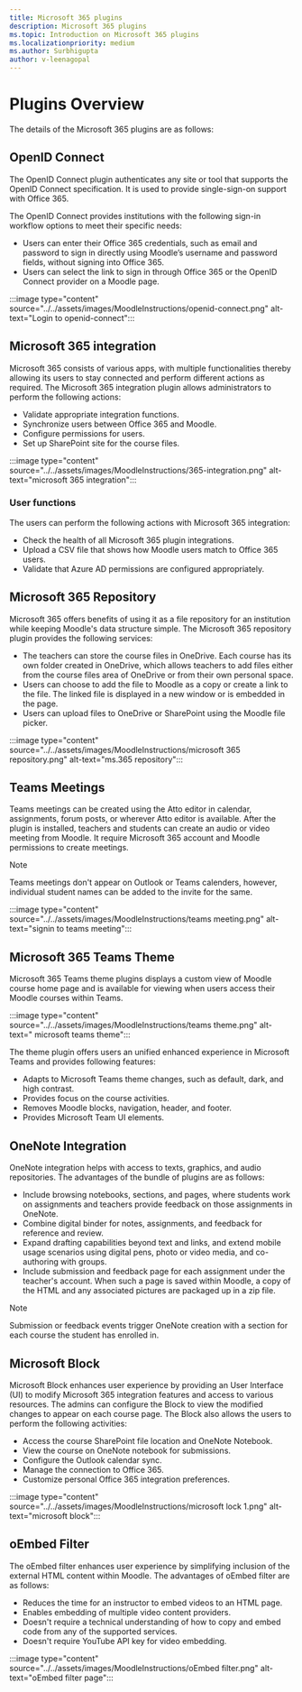 ```yaml
---
title: Microsoft 365 plugins
description: Microsoft 365 plugins
ms.topic: Introduction on Microsoft 365 plugins
ms.localizationpriority: medium
ms.author: Surbhigupta
author: v-leenagopal
---
```


# Plugins Overview

The details of the Microsoft 365 plugins are as follows:

## OpenID Connect

The OpenID Connect plugin authenticates any site or tool that supports the OpenID Connect specification. It is used to provide single-sign-on support with Office 365.

The OpenID Connect provides institutions with the following sign-in workflow options to meet their specific needs:

* Users can enter their Office 365 credentials, such as email and password to sign in directly using Moodle’s username and password fields, without signing into Office 365.
* Users can select the link to sign in through Office 365 or the OpenID Connect provider on a Moodle page.

:::image type="content" source="../../assets/images/MoodleInstructions/openid-connect.png" alt-text="Login to openid-connect":::

## Microsoft 365 integration

Microsoft 365 consists of various apps, with multiple functionalities thereby allowing its users to stay connected and perform different actions as required. The Microsoft 365 integration plugin allows administrators to perform the following actions:

* Validate appropriate integration functions.
* Synchronize users between Office 365 and Moodle.
* Configure permissions for users.
* Set up SharePoint site for the course files.

:::image type="content" source="../../assets/images/MoodleInstructions/365-integration.png" alt-text="microsoft 365 integration":::

### User functions

The users can perform the following actions with Microsoft 365 integration:

* Check the health of all Microsoft 365 plugin integrations.
* Upload a CSV file that shows how Moodle users match to Office 365 users.
* Validate that Azure AD permissions are configured appropriately.

## Microsoft 365 Repository

Microsoft 365 offers benefits of using it as a file repository for an institution while keeping Moodle's data structure simple. The Microsoft 365 repository plugin provides the following services:

* The teachers can store the course files in OneDrive. Each course has its own folder created in OneDrive, which allows teachers to add files either from the course files area of OneDrive or from their own personal space.  
* Users can choose to add the file to Moodle as a copy or create a link to the file. The linked file is displayed in a new window or is embedded in the page.
* Users can upload files to OneDrive or SharePoint using the Moodle file picker.

:::image type="content" source="../../assets/images/MoodleInstructions/microsoft 365 repository.png" alt-text="ms.365 repository":::

## Teams Meetings

Teams meetings can be created using the Atto editor in calendar, assignments, forum posts, or wherever Atto editor is available. After the plugin is installed, teachers and students can create an audio or video meeting from Moodle. It require Microsoft 365 account and Moodle permissions to create meetings.

>[!NOTE]
>Teams meetings don't appear on Outlook or Teams calenders, however, individual student names can be added to the invite for the same.

:::image type="content" source="../../assets/images/MoodleInstructions/teams meeting.png" alt-text="signin to teams meeting":::

## Microsoft 365 Teams Theme

Microsoft 365 Teams theme plugins displays a custom view of Moodle course home page and is available for viewing when users access their Moodle courses within Teams.

:::image type="content" source="../../assets/images/MoodleInstructions/teams theme.png" alt-text=" microsoft teams theme":::

The theme plugin offers users an unified enhanced experience in Microsoft Teams and provides following features:

* Adapts to Microsoft Teams theme changes, such as default, dark, and high contrast.
* Provides focus on the course activities.
* Removes Moodle blocks, navigation, header, and footer.
* Provides Microsoft Team UI elements.

## OneNote Integration

OneNote integration helps with access to texts, graphics, and audio repositories. The advantages of the bundle of plugins are as follows:

* Include browsing notebooks, sections, and pages, where students work on assignments and teachers provide feedback on those assignments in OneNote.
* Combine digital binder for notes, assignments, and feedback for reference and review.
* Expand drafting capabilities beyond text and links, and extend mobile usage scenarios using digital pens, photo or video media, and co-authoring with groups.
* Include submission and feedback page for each assignment under the teacher's account. When such a page is saved within Moodle, a copy of the HTML and any associated pictures are packaged up in a zip file.

> [!NOTE]
> Submission or feedback events trigger OneNote creation with a section for each course the student has enrolled in.

## Microsoft Block

Microsoft Block enhances user experience by providing an User Interface (UI) to modify Microsoft 365 integration features and access to various resources. The admins can configure the Block to view the modified changes to appear on each course page. The Block also allows the users to perform the following activities:

* Access the course SharePoint file location and OneNote Notebook.
* View the course on OneNote notebook for submissions.
* Configure the Outlook calendar sync.
* Manage the connection to Office 365.
* Customize personal Office 365 integration preferences.

:::image type="content" source="../../assets/images/MoodleInstructions/microsoft lock 1.png" alt-text="microsoft block":::

## oEmbed Filter

The oEmbed filter enhances user experience by simplifying inclusion of the external HTML content within Moodle. The advantages of oEmbed filter are as follows: 

* Reduces the time for an instructor to embed videos to an HTML page.
* Enables embedding of multiple video content providers.
* Doesn't require a technical understanding of how to copy and embed code from any of the supported services.
* Doesn't require YouTube API key for video embedding.

:::image type="content" source="../../assets/images/MoodleInstructions/oEmbed filter.png" alt-text="oEmbed filter page":::

